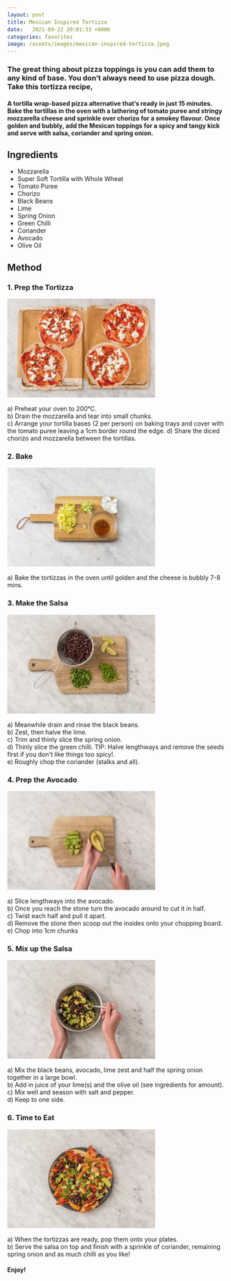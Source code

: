 ```yaml
---
layout: post
title: Mexican Inspired Tortizza
date:   2021-09-22 20:01:33 +0000
categories: favorites
image: /assets/images/mexican-inspired-tortizza.jpeg
---
```


### The great thing about pizza toppings is you can add them to any kind of base. You don’t always need to use pizza dough. Take this tortizza recipe,
#### A tortilla wrap-based pizza alternative that’s ready in just 15 minutes. Bake the tortillas in the oven with a lathering of tomato puree and stringy mozzarella cheese and sprinkle over chorizo for a smokey flavour. Once golden and bubbly, add the Mexican toppings for a spicy and tangy kick and serve with salsa, coriander and spring onion.

## Ingredients

* Mozzarella
* Super Soft Tortilla with Whole Wheat
* Tomato Puree
* Chorizo
* Black Beans
* Lime
* Spring Onion
* Green Chilli
* Coriander
* Avocado
* Olive Oil

## Method

### 1. Prep the Tortizza

![Prep the Tortizza](/assets/images/mit-step-1.jpeg "Prep the Tortizza")

a) Preheat your oven to 200°C.  
b) Drain the mozzarella and tear into small chunks.  
c) Arrange your tortilla bases (2 per person) on baking trays and cover with the tomato puree leaving a 1cm border round the edge.   d) Share the diced chorizo and mozzarella between the tortillas.

### 2. Bake  

![Bake](/assets/images/bpkn-step-2.jpeg "Bake")

a) Bake the tortizzas in the oven until golden and the cheese is bubbly 7-8 mins.  

### 3. Make the Salsa

![Make the Salsa](/assets/images/mit-step-3.jpeg "Make the Salsa")

a) Meanwhile drain and rinse the black beans.  
b) Zest, then halve the lime.  
c) Trim and thinly slice the spring onion.  
d) Thinly slice the green chilli. TIP: Halve lengthways and remove the seeds first if you don't like things too spicy!.  
e) Roughly chop the coriander (stalks and all).

### 4. Prep the Avocado  

![Prep the Avocado](/assets/images/mit-step-4.jpeg "Prep the Avocado")

a) Slice lengthways into the avocado.  
b) Once you reach the stone turn the avocado around to cut it in half.  
c) Twist each half and pull it apart.  
d) Remove the stone then scoop out the insides onto your chopping board.  
e) Chop into 1cm chunks  

### 5. Mix up the Salsa

![Mix up the Salsa](/assets/images/mit-step-5.jpeg "Mix up the Salsa")

a) Mix the black beans, avocado, lime zest and half the spring onion together in a large bowl.  
b) Add in juice of your lime(s) and the olive oil (see ingredients for amount).  
c) Mix well and season with salt and pepper.  
d) Keep to one side.

### 6. Time to Eat

![Time to Eat](/assets/images/mit-step-6.jpeg "Time to Eat")  

a) When the tortizzas are ready, pop them onto your plates.  
b) Serve the salsa on top and finish with a sprinkle of coriander, remaining spring onion and as much chilli as you like!  

#### Enjoy!
